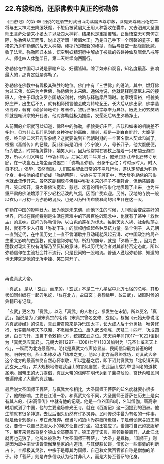 ## 22.布袋和尚，还原佛教中真正的弥勒佛
《西游记》的第 66 回说的是悟空到武当山向荡魔天尊求救，荡魔天尊派出龟蛇二将与五大神龙去降服妖魔，不想仍被黄眉大王用人种袋收在囊中。又去泗洲大圣国师王菩萨处请来小张太子以及四大神将，结果也是重蹈覆辙。正当悟空无可奈何之际，弥勒佛从天而降，说出这所谓「黄眉大王」乃是自己手下一个司磬的童子，那褡包乃是弥勒佛的后天人种袋，棒槌乃是敲磬的棒槌，而后与悟空一起降服妖魔，收了法宝。弥勒回归本处，悟空到妖精洞府中解放了被擒的各路神仙及唐僧八戒等人。师徒四人休整半日，第二天继续向西而行。


弥勒佛在中国可以说是家喻户晓、妇孺皆知。除了如来和观音，知名度最高、影响最大的，那肯定就是弥勒了。


弥勒佛在佛教中有着极其殊胜的地位。佛门中有「三世佛」的说法，其中，燃灯佛为过去佛，如来为今世佛，弥勒佛为未来佛。通俗地说，他就是释迦摩尼未来的接班人。他生于印度波罗奈国劫波利村，约略与释迦摩尼同时。他家境富裕，相貌美好庄严，出生后不久，就有相师预言他会成为转轮圣王。长大后从佛出家，佛学造诣高深，著有《瑜伽师地论》等著作，被后世唯识宗尊奉为鼻祖。历史上的玄奘法师就是唯识宗的开创者，他对弥勒就极为推崇，发愿死后转生弥勒净土。


从前面的介绍就可以知道，佛经中的弥勒，相貌美好庄严，应该和如来的相貌差不多的。但为什么我们见到的各种弥勒的画像、雕刻，都是一副白白胖胖、大腹便便、终日笑口常开的形象呢？这就要说到五代朝时期的一个著名僧人契此和尚了。根据《高僧传》的记载，契此和尚是明州（今宁波）人，号长汀子，他大腹便便，行为放达，时常袒胸露怀，嬉笑人间。因为他常常在锡杖上挂着一只布袋云游四方，所以人们又叫他「布袋和尚」。后梁贞明二年某日，他来到浙江奉化岳林寺东廊，在一块盘石上端坐而说偈曰：「弥勒真弥勒，分身千百亿；时时示时人，时人自不识。」偈毕，安然而逝。人们联系契此日常的不平凡行为，遂认定契此为弥勒化身，并按他的模样塑成「弥勒菩萨」，安放在天王殿正中，而大肚弥勒佛的形象也就此流传开来。虽然这副相貌与佛经中弥勒本来的样子不相符合，但他慈眉善目、笑口常开，将大乘佛法宽宏、慈悲、欢喜的精神形象化地表现了出来，也为庄重严肃的佛法增添了不少轻松活泼的气氛，因而广受欢迎。另外，汉地的寺院一般以农历正月初一为弥勒的诞辰，也是因为相传布袋和尚的出生日在这一天。


弥勒在中国的影响很大。因为他是未来佛，而他下生的时候，人间就会变成美好的世界，所以在民间特别是生活在苦难中的下层百姓的观念中，他就有了某种「救世主」的意味。民间的弥勒信仰，以白色的莲花为标志。每到天灾人祸、社会动荡之时，就有不少人打着「弥勒下生」的旗帜组织起各种反抗力量。举个例子，从元朝一直到近代，在中国历史上一直不曾消歇并且动辄就风起云涌、对中国政治格局产生重大影响的白莲教，就是信仰弥勒的，所打的旗号，就是「弥勒下生」。因为白莲教对现实王权有消解乃至反抗的意味，所以历代统治者对其都持否定态度，所以弥勒信仰在主流社会并不流行，只是民间的一股暗流。普通人说起弥勒佛，知道的也无非就是他的无所牵挂、笑口常开了。


 


再说真武大帝。


「真武」，是从「玄武」而来的。「玄武」本是二十八星宿中北方七宿的总称，其形状如同纠缠在一起的龟蛇，「位在北方，故曰玄；身有鳞甲，故曰武」，战国时候的典籍已有记载。


「玄武」更名为「真武」，以及「真武」的人格化，都发生在宋朝。所以更名「真武」，据说是为了避宋真宗的名讳（宋真宗曾名玄修、玄侃）。根据《元始天尊说北方真武妙经》的说法，真武帝君原来是净乐国太子，长大成人后十分勇猛，唯务修行，发誓要除尽天下妖魔，不愿继承王位。后入武当修炼，历经二十四年，功成圆满，白日飞升，玉帝下令敕镇北方，统摄玄武之位。宋天禧年间(1017—1022)诏封为「真武灵应真君」。元朝大德(1297—1308)七年(1303)加封为「元圣仁威玄天上帝」，一跃而为北方最高神。明代是真武大帝声势显赫、民间信仰最为普遍的时期。明朝初期，燕王朱棣发动「靖难之变」，他起于北方而最终成功，对真武大帝这个北方的最高神灵自然心怀崇敬，所以登基之后，即下诏封真武为「北极镇天真武玄天上帝」，并大规模地修建武当山的宫观庙堂，使武当山成为举世闻名的道教圣地。因帝王的大力提倡，真武大帝的信仰在明代达到了鼎盛阶段，宫廷内和民间普遍修建了大量的真武庙。


最后说大圣国师王菩萨。与真武大帝相比，大圣国师王菩萨的知名度就要小很多了，他的影响，主要在江淮一带。和真武大帝不同，大圣国师王菩萨在历史上是实有其人的，《宋高僧传》中就有他的记载。他是一位外国和尚，名叫僧伽，唐高宗时期就到了中国，他的主要道场普光王寺，就在《西游记》这一回提到的泗洲。他生前就有很多神迹，去世后很久仍然有许多灵异。民间传说中最为有名的一件事，就是他曾到狼山，想在此落脚，但当时的狼山为群狼所盘踞，于是僧伽就与狼王商议，要借一块自己衣服大小的地方让自己打坐。狼王答应了。僧伽将自己的衣服解下，展开来竟然将整个狼山全部覆盖了。狼王遵守诺言，率领群狼离开，从此江北就再也无狼了。他所以被称为「大圣国师王菩萨」，「大圣」是尊称，「国师王」则是因为唐中宗曾诏请僧伽至皇家的内道场，与其促膝长谈，僧伽对一些事情的判断占卜，全都极其灵验，中宗于是尊其为国师，自己和文武百官都自称是僧伽的弟子。称「菩萨」则是许多信众认为他并非凡人，而是大势至菩萨的化身。

